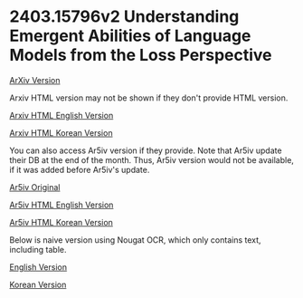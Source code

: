 # 2403.15796v2 Understanding Emergent Abilities of Language Models from the Loss Perspective

[ArXiv Version](https://arxiv.org/abs/2403.15796v2)

Arxiv HTML version may not be shown if they don't provide HTML version.

[Arxiv HTML English Version](https://raw.githack.com/kh-kim/arxiv-translator/master/papers/2403.15796v2/paper.raw.en.html)

[Arxiv HTML Korean Version](https://raw.githack.com/kh-kim/arxiv-translator/master/papers/2403.15796v2/paper.raw.ko.html)

You can also access Ar5iv version if they provide.
Note that Ar5iv update their DB at the end of the month.
Thus, Ar5iv version would not be available, if it was added before Ar5iv's update.

[Ar5iv Original](https://ar5iv.org/abs/2403.15796v2)

[Ar5iv HTML English Version](https://raw.githack.com/kh-kim/arxiv-translator/master/papers/2403.15796v2/paper.ar5iv.en.html)

[Ar5iv HTML Korean Version](https://raw.githack.com/kh-kim/arxiv-translator/master/papers/2403.15796v2/paper.ar5iv.ko.html)

Below is naive version using Nougat OCR, which only contains text, including table.

[English Version](https://raw.githack.com/kh-kim/arxiv-translator/master/papers/2403.15796v2/paper.en.html)

[Korean Version](https://raw.githack.com/kh-kim/arxiv-translator/master/papers/2403.15796v2/paper.ko.html)